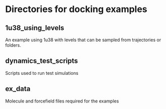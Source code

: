# Directories for docking examples

## 1u38_using_levels

An example using 1u38 with levels that can be sampled from trajectories or folders.

## dynamics_test_scripts

Scripts used to run test simulations

## ex_data

Molecule and forcefield files required for the examples